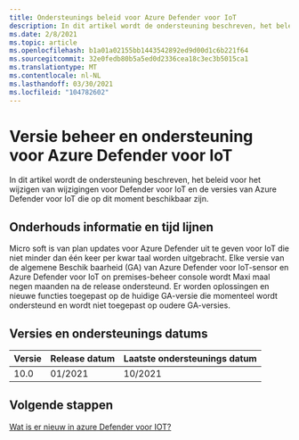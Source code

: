```yaml
---
title: Ondersteunings beleid voor Azure Defender voor IoT
description: In dit artikel wordt de ondersteuning beschreven, het beleid voor het wijzigen van wijzigingen voor Defender voor IoT en de versies van Azure Defender voor IoT die op dit moment beschikbaar zijn.
ms.date: 2/8/2021
ms.topic: article
ms.openlocfilehash: b1a01a02155bb1443542892ed9d00d1c6b221f64
ms.sourcegitcommit: 32e0fedb80b5a5ed0d2336cea18c3ec3b5015ca1
ms.translationtype: MT
ms.contentlocale: nl-NL
ms.lasthandoff: 03/30/2021
ms.locfileid: "104782602"
---
```

# <a name="versioning-and-support-for-azure-defender-for-iot"></a>Versie beheer en ondersteuning voor Azure Defender voor IoT 

In dit artikel wordt de ondersteuning beschreven, het beleid voor het wijzigen van wijzigingen voor Defender voor IoT en de versies van Azure Defender voor IoT die op dit moment beschikbaar zijn. 

## <a name="servicing-information-and-timelines"></a>Onderhouds informatie en tijd lijnen 

Micro soft is van plan updates voor Azure Defender uit te geven voor IoT die niet minder dan één keer per kwar taal worden uitgebracht. Elke versie van de algemene Beschik baarheid (GA) van Azure Defender voor IoT-sensor en Azure Defender voor IoT on premises-beheer console wordt Maxi maal negen maanden na de release ondersteund. Er worden oplossingen en nieuwe functies toegepast op de huidige GA-versie die momenteel wordt ondersteund en wordt niet toegepast op oudere GA-versies.

## <a name="versions-and-support-dates"></a>Versies en ondersteunings datums

| Versie | Release datum | Laatste ondersteunings datum |
|--|--|--|
| 10.0 | 01/2021 | 10/2021 |

## <a name="next-steps"></a>Volgende stappen

[Wat is er nieuw in azure Defender voor IOT?](release-notes.md)
